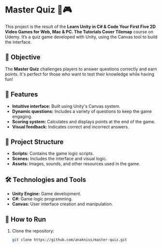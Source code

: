 # Master Quiz 🧠🎮

This project is the result of the **Learn Unity in C# & Code Your First Five 2D Video Games for Web, Mac & PC. The Tutorials Cover Tilemap** course on Udemy. It’s a quiz game developed with Unity, using the Canvas tool to build the interface.

## 🎯 Objective

The **Master Quiz** challenges players to answer questions correctly and earn points. It's perfect for those who want to test their knowledge while having fun!

## 🚀 Features

- **Intuitive interface:** Built using Unity's Canvas system.  
- **Dynamic questions:** Includes a variety of questions to keep the game engaging.  
- **Scoring system:** Calculates and displays points at the end of the game.  
- **Visual feedback:** Indicates correct and incorrect answers.  

## 📂 Project Structure

- **Scripts:** Contains the game logic scripts.  
- **Scenes:** Includes the interface and visual logic.  
- **Assets:** Images, sounds, and other resources used in the game.  

## 🛠️ Technologies and Tools

- **Unity Engine:** Game development.  
- **C#:** Game logic programming.  
- **Canvas:** User interface creation and manipulation.  

## 📖 How to Run

1. Clone the repository:  
   ```bash
   git clone https://github.com/anakniss/master-quiz.git
